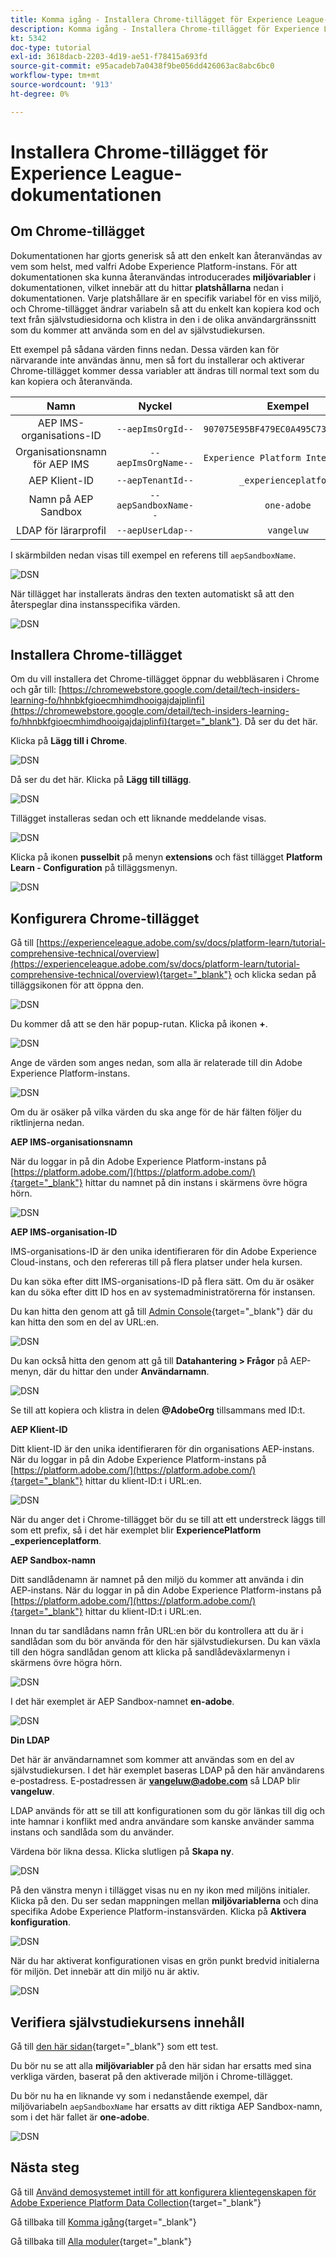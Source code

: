 ```yaml
---
title: Komma igång - Installera Chrome-tillägget för Experience League-dokumentationen
description: Komma igång - Installera Chrome-tillägget för Experience League-dokumentationen
kt: 5342
doc-type: tutorial
exl-id: 3618dacb-2203-4d19-ae51-f78415a693fd
source-git-commit: e95acadeb7a0438f9be056dd426063ac8abc6bc0
workflow-type: tm+mt
source-wordcount: '913'
ht-degree: 0%

---
```


# Installera Chrome-tillägget för Experience League-dokumentationen

## Om Chrome-tillägget

Dokumentationen har gjorts generisk så att den enkelt kan återanvändas av vem som helst, med valfri Adobe Experience Platform-instans.
För att dokumentationen ska kunna återanvändas introducerades **miljövariabler** i dokumentationen, vilket innebär att du hittar **platshållarna** nedan i dokumentationen. Varje platshållare är en specifik variabel för en viss miljö, och Chrome-tillägget ändrar variabeln så att du enkelt kan kopiera kod och text från självstudiesidorna och klistra in den i de olika användargränssnitt som du kommer att använda som en del av självstudiekursen.

Ett exempel på sådana värden finns nedan. Dessa värden kan för närvarande inte användas ännu, men så fort du installerar och aktiverar Chrome-tillägget kommer dessa variabler att ändras till normal text som du kan kopiera och återanvända.

| Namn | Nyckel | Exempel |
|:-------------:| :---------------:| :---------------:|
| AEP IMS-organisations-ID | `--aepImsOrgId--` | `907075E95BF479EC0A495C73@AdobeOrg` |
| Organisationsnamn för AEP IMS | `--aepImsOrgName--` | `Experience Platform International` |
| AEP Klient-ID | `--aepTenantId--` | `_experienceplatform` |
| Namn på AEP Sandbox | `--aepSandboxName--` | `one-adobe` |
| LDAP för lärarprofil | `--aepUserLdap--` | `vangeluw` |

I skärmbilden nedan visas till exempel en referens till `aepSandboxName`.

![DSN](./images/mod7before.png)

När tillägget har installerats ändras den texten automatiskt så att den återspeglar dina instansspecifika värden.

![DSN](./images/mod7.png)

## Installera Chrome-tillägget

Om du vill installera det Chrome-tillägget öppnar du webbläsaren i Chrome och går till: [https://chromewebstore.google.com/detail/tech-insiders-learning-fo/hhnbkfgioecmhimdhooigajdajplinfi](https://chromewebstore.google.com/detail/tech-insiders-learning-fo/hhnbkfgioecmhimdhooigajdajplinfi){target="_blank"}. Då ser du det här.

Klicka på **Lägg till i Chrome**.

![DSN](./images/c2.png)

Då ser du det här. Klicka på **Lägg till tillägg**.

![DSN](./images/c3.png)

Tillägget installeras sedan och ett liknande meddelande visas.

![DSN](./images/c4.png)

Klicka på ikonen **pusselbit** på menyn **extensions** och fäst tillägget **Platform Learn - Configuration** på tilläggsmenyn.

![DSN](./images/c6.png)

## Konfigurera Chrome-tillägget

Gå till [https://experienceleague.adobe.com/sv/docs/platform-learn/tutorial-comprehensive-technical/overview](https://experienceleague.adobe.com/sv/docs/platform-learn/tutorial-comprehensive-technical/overview){target="_blank"} och klicka sedan på tilläggsikonen för att öppna den.

![DSN](./images/tuthome.png)

Du kommer då att se den här popup-rutan. Klicka på ikonen **+**.

![DSN](./images/c7.png)

Ange de värden som anges nedan, som alla är relaterade till din Adobe Experience Platform-instans.

![DSN](./images/c8.png)

Om du är osäker på vilka värden du ska ange för de här fälten följer du riktlinjerna nedan.

**AEP IMS-organisationsnamn**

När du loggar in på din Adobe Experience Platform-instans på [https://platform.adobe.com/](https://platform.adobe.com/){target="_blank"} hittar du namnet på din instans i skärmens övre högra hörn.

![DSN](./images/aepname.png)

**AEP IMS-organisation-ID**

IMS-organisations-ID är den unika identifieraren för din Adobe Experience Cloud-instans, och den refereras till på flera platser under hela kursen.

Du kan söka efter ditt IMS-organisations-ID på flera sätt. Om du är osäker kan du söka efter ditt ID hos en av systemadministratörerna för instansen.

Du kan hitta den genom att gå till [Admin Console](https://adminconsole.adobe.com/){target="_blank"} där du kan hitta den som en del av URL:en.

![DSN](./images/aepid1.png)

Du kan också hitta den genom att gå till **Datahantering > Frågor** på AEP-menyn, där du hittar den under **Användarnamn**.

![DSN](./images/aepid2.png)

Se till att kopiera och klistra in delen **@AdobeOrg** tillsammans med ID:t.

**AEP Klient-ID**

Ditt klient-ID är den unika identifieraren för din organisations AEP-instans. När du loggar in på din Adobe Experience Platform-instans på [https://platform.adobe.com/](https://platform.adobe.com/){target="_blank"} hittar du klient-ID:t i URL:en.

![DSN](./images/aeptenantid.png)

När du anger det i Chrome-tillägget bör du se till att ett understreck läggs till som ett prefix, så i det här exemplet blir **ExperiencePlatform** **_experienceplatform**.

**AEP Sandbox-namn**

Ditt sandlådenamn är namnet på den miljö du kommer att använda i din AEP-instans. När du loggar in på din Adobe Experience Platform-instans på [https://platform.adobe.com/](https://platform.adobe.com/){target="_blank"} hittar du klient-ID:t i URL:en.

Innan du tar sandlådans namn från URL:en bör du kontrollera att du är i sandlådan som du bör använda för den här självstudiekursen. Du kan växla till den högra sandlådan genom att klicka på sandlådeväxlarmenyn i skärmens övre högra hörn.

![DSN](./images/aepsandboxsw.png)

I det här exemplet är AEP Sandbox-namnet **en-adobe**.

![DSN](./images/aepsname.png)

**Din LDAP**

Det här är användarnamnet som kommer att användas som en del av självstudiekursen. I det här exemplet baseras LDAP på den här användarens e-postadress. E-postadressen är **vangeluw@adobe.com** så LDAP blir **vangeluw**.

LDAP används för att se till att konfigurationen som du gör länkas till dig och inte hamnar i konflikt med andra användare som kanske använder samma instans och sandlåda som du använder.

Värdena bör likna dessa.
Klicka slutligen på **Skapa ny**.

![DSN](./images/c8a.png)

På den vänstra menyn i tillägget visas nu en ny ikon med miljöns initialer. Klicka på den. Du ser sedan mappningen mellan **miljövariablerna** och dina specifika Adobe Experience Platform-instansvärden. Klicka på **Aktivera konfiguration**.

![DSN](./images/c9.png)

När du har aktiverat konfigurationen visas en grön punkt bredvid initialerna för miljön. Det innebär att din miljö nu är aktiv.

![DSN](./images/c10.png)

## Verifiera självstudiekursens innehåll

Gå till [den här sidan](https://experienceleague.adobe.com/sv/docs/platform-learn/tutorial-one-adobe/activation/dc/dc13/ex2){target="_blank"} som ett test.

Du bör nu se att alla **miljövariabler** på den här sidan har ersatts med sina verkliga värden, baserat på den aktiverade miljön i Chrome-tillägget.

Du bör nu ha en liknande vy som i nedanstående exempel, där miljövariabeln `aepSandboxName` har ersatts av ditt riktiga AEP Sandbox-namn, som i det här fallet är **one-adobe**.

![DSN](./images/mod7.png)

## Nästa steg

Gå till [Använd demosystemet intill för att konfigurera klientegenskapen för Adobe Experience Platform Data Collection](./ex2.md){target="_blank"}

Gå tillbaka till [Komma igång](./getting-started.md){target="_blank"}

Gå tillbaka till [Alla moduler](./../../../overview.md){target="_blank"}
